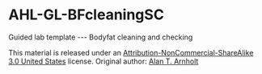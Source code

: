 # AHL-GL-BFcleaningSC

Guided lab template --- Bodyfat cleaning and checking 

This material is released under an [Attribution-NonCommercial-ShareAlike 3.0 United States](https://creativecommons.org/licenses/by-nc-sa/3.0/us/) license.  Original author: [Alan T. Arnholt](https://alanarnholt.github.io/)
